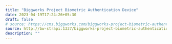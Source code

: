 ```yaml
---
title: "Biggworks Project Biometric Authentication Device"
date: 2023-04-19T17:24:26+05:30
draft: false
# source: https://cms.biggworks.com/biggworks-project-biometric-authentication-device
source: http://bw-strapi:1337/biggworks-project-biometric-authentication-device
description: ""
---
```


